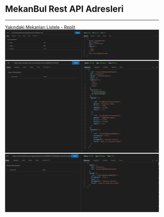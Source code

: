 # MekanBul Rest API Adresleri
---
[ Yakındaki Mekanları Listele - Replit ](https://mekanbul-1.gamzeryavuz.repl.co/?enlem=38&boylam=37)
![](resimler/getadres.PNG)
![](resimler/getmekan.PNG)
![](resimler/getyorum.PNG)
